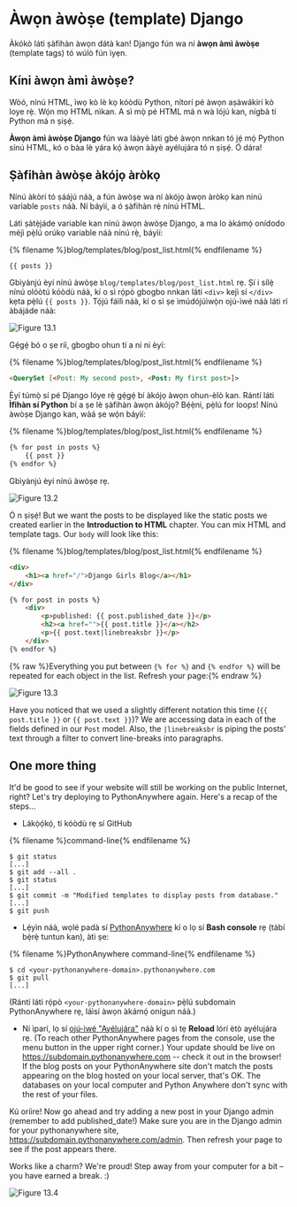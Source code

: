 # Àwọn àwòṣe (template) Django

Àkókò láti ṣàfihàn àwọn dátà kan! Django fún wa ní **àwọn àmì àwòṣe** (template tags) tó wúlò fún ìyẹn.

## Kíni àwọn àmì àwòṣe?

Wòó, nínú HTML, ìwọ kò lè kọ kóòdù Python, nítorí pé àwọn aṣàwákiri kò loye rẹ̀. Wọ́n mọ HTML nìkan. A sì mọ̀ pé HTML má n wà lójú kan, nígbà tí Python má n ṣiṣẹ́.

**Àwọn àmì àwòṣe Django** fún wa láàyè láti gbé àwọn nnkan tó jẹ́ mọ́ Python sínú HTML, kó o bàa lè yára kọ́ àwọn ààyè ayélujára tó n ṣiṣẹ́. Ó dára!

## Ṣàfihàn àwòṣe àkójọ àròkọ

Nínú àkòrí tó ṣáájú náà, a fún àwòṣe wa ní àkójọ àwọn àròkọ kan nínú variable `posts` náà. Ní báyìí, a ó ṣàfihàn rẹ̀ nínú HTML.

Láti ṣàtẹ̀jáde variable kan nínú àwọn àwòṣe Django, a ma lo àkámọ́ onídodo méjì pẹ̀lú orúkọ variable náà nínú rẹ̀, báyìí:

{% filename %}blog/templates/blog/post_list.html{% endfilename %}

```html
{{ posts }}
```

Gbìyànjú èyí nínú àwòṣe `blog/templates/blog/post_list.html` rẹ. Ṣí i sílẹ̀ nínú olóòtú kóòdù náà, kí o sì rọ́pò gbogbo nnkan láti `<div>` kejì sí `</div>` kẹta pẹ̀lú `{{ posts }}`. Tọ́jú fáìlì náà, kí o sì ṣe ìmúdójúìwọ̀n ojú-ìwé náà láti rí àbájáde náà:

![Figure 13.1](images/step1.png)

Gẹ́gẹ́ bó o ṣe ríi, gbogbo ohun tí a ní ni èyí:

{% filename %}blog/templates/blog/post_list.html{% endfilename %}

```html
<QuerySet [<Post: My second post>, <Post: My first post>]>
```

Èyí túmọ̀ sí pé Django lóye rẹ̀ gẹ́gẹ́ bí àkójọ àwọn ohun-èlò kan. Rántí láti **Ìfihàn sí Python** bí a ṣe lè ṣàfihàn àwọn àkójọ? Bẹ́ẹ̀ni, pẹ̀lú for loops! Nínú àwòṣe Django kan, wàá ṣe wọ́n báyìí:

{% filename %}blog/templates/blog/post_list.html{% endfilename %}

```html
{% for post in posts %}
    {{ post }}
{% endfor %}
```

Gbìyànjú èyí nínú àwòṣe rẹ.

![Figure 13.2](images/step2.png)

Ó n ṣiṣẹ́! But we want the posts to be displayed like the static posts we created earlier in the **Introduction to HTML** chapter. You can mix HTML and template tags. Our `body` will look like this:

{% filename %}blog/templates/blog/post_list.html{% endfilename %}

```html
<div>
    <h1><a href="/">Django Girls Blog</a></h1>
</div>

{% for post in posts %}
    <div>
        <p>published: {{ post.published_date }}</p>
        <h2><a href="">{{ post.title }}</a></h2>
        <p>{{ post.text|linebreaksbr }}</p>
    </div>
{% endfor %}
```

{% raw %}Everything you put between `{% for %}` and `{% endfor %}` will be repeated for each object in the list. Refresh your page:{% endraw %}

![Figure 13.3](images/step3.png)

Have you noticed that we used a slightly different notation this time (`{{ post.title }}` or `{{ post.text }}`)? We are accessing data in each of the fields defined in our `Post` model. Also, the `|linebreaksbr` is piping the posts' text through a filter to convert line-breaks into paragraphs.

## One more thing

It'd be good to see if your website will still be working on the public Internet, right? Let's try deploying to PythonAnywhere again. Here's a recap of the steps…

* Lákọ̀ọ́kọ́, ti kóòdù rẹ sí GitHub

{% filename %}command-line{% endfilename %}

    $ git status
    [...]
    $ git add --all .
    $ git status
    [...]
    $ git commit -m "Modified templates to display posts from database."
    [...]
    $ git push
    

* Lẹ́yìn náà, wọlé padà sí [PythonAnywhere](https://www.pythonanywhere.com/consoles/) kí o lọ sí **Bash console** rẹ (tàbí bẹ̀rẹ̀ tuntun kan), àti ṣe:

{% filename %}PythonAnywhere command-line{% endfilename %}

    $ cd <your-pythonanywhere-domain>.pythonanywhere.com
    $ git pull
    [...]
    

(Rántí láti rọ́pò `<your-pythonanywhere-domain>` pẹ̀lú subdomain PythonAnywhere rẹ, láìsí àwọn àkámọ́ onígun náà.)

* Ní ìparí, lọ sí [ojú-ìwé "Ayélujára"](https://www.pythonanywhere.com/web_app_setup/) náà kí o sì tẹ **Reload** lórí ètò ayélujára rẹ. (To reach other PythonAnywhere pages from the console, use the menu button in the upper right corner.) Your update should be live on https://subdomain.pythonanywhere.com -- check it out in the browser! If the blog posts on your PythonAnywhere site don't match the posts appearing on the blog hosted on your local server, that's OK. The databases on your local computer and Python Anywhere don't sync with the rest of your files.

Kú oríire! Now go ahead and try adding a new post in your Django admin (remember to add published_date!) Make sure you are in the Django admin for your pythonanywhere site, https://subdomain.pythonanywhere.com/admin. Then refresh your page to see if the post appears there.

Works like a charm? We're proud! Step away from your computer for a bit – you have earned a break. :)

![Figure 13.4](images/donut.png)